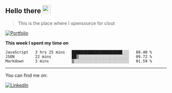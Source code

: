 <h2>Hello there <img src="https://camo.githubusercontent.com/2019d90b5d6b109833b6e130852e36fce013bb14/68747470733a2f2f63756c746f667468657061727479706172726f742e636f6d2f706172726f74732f68642f6c6170746f705f706172726f742e676966" width="25px"></h2>

>This is the place where I opensource for clout

[![Portfolio](https://img.shields.io/badge/web-portfolio-black)](https://izqalan.github.io/?utm_source=github&utm_medium=social&utm_campaign=portfolio)

**This week I spent my time on**
<!--START_SECTION:waka-->
```text
JavaScript   3 hrs 25 mins   ██████████████████████░░░   88.40 % 
JSON         22 mins         ██▒░░░░░░░░░░░░░░░░░░░░░░   09.72 % 
Markdown     3 mins          ▒░░░░░░░░░░░░░░░░░░░░░░░░   01.59 % 
```
<!--END_SECTION:waka-->
___

You can find me on:

[![LinkedIn](https://img.omvr.io/linkedin.svg)](https://www.linkedin.com/in/izqalan/)
